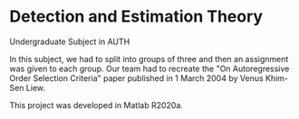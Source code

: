 # Detection and Estimation Theory
Undergraduate Subject in AUTH

In this subject, we had to split into groups of three and then an assignment was given to each group.
Our team had to recreate the "On Autoregressive Order Selection Criteria" paper published in 1 March 
2004 by Venus Khim-Sen Liew.

This project was developed in Matlab R2020a.
